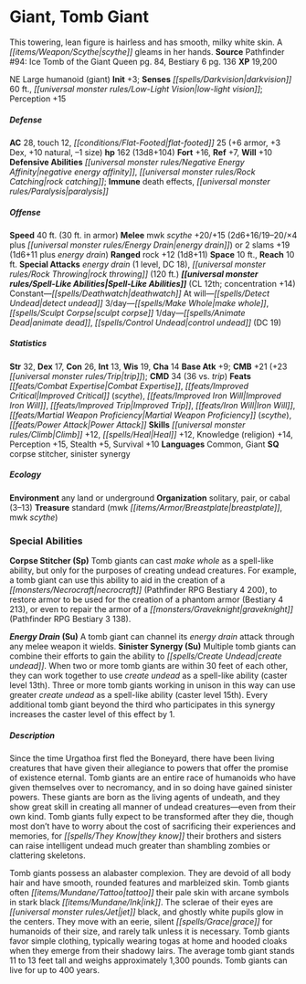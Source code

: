 ﻿---
cssclass: [monsters]
title1: Giant, Tomb Giant
desc_short: This towering, lean figure is hairless and has smooth, milky white skin.
  A scythe gleams in her hands.
title2: Tomb Giant
CR: 12
sources:
- name: 'Pathfinder #94: Ice Tomb of the Giant Queen'
  page: 84
  link: http://paizo.com/products/btpy9dz6?Pathfinder-Adventure-Path-94-Ice-Tomb-of-the-Giant-Queen
- name: Bestiary 6
  page: 136
  link: http://paizo.com/products/btpy9oge?Pathfinder-Roleplaying-Game-Bestiary-6-Hardcover
XP: 19200
alignment: NE
size: Large
type: humanoid
subtypes:
- giant
initiative:
  bonus: 3
senses:
  darkvision: 60
  low-light vision: true
AC:
  AC: 28
  touch: 12
  flat_footed: 25
  components:
    armor: 6
    dex: 3
    natural: 10
    size: -1
HP:
  HP: 162
  long: 13d8+104
saves:
  fort: 16
  ref: 7
  will: 10
defensive_abilities:
- negative energy affinity
- rock catching
immunities:
- death effects
- paralysis
speeds:
  base: 40
  base_other: 30 ft. in armor
attacks:
  melee:
  - - text: mwk scythe +20/+15 (2d6+16/19-20/×4 plus energy drain)
      entries:
      - - damage: 2d6+16
          crit_range: 19-20
          crit_multiplier: 4
        - effect: energy drain
      attack: mwk scythe
      bonus:
      - 20
      - 15
  - - text: 2 slams +19 (1d6+11 plus energy drain)
      entries:
      - - damage: 1d6+11
        - effect: energy drain
      count: 2
      attack: slams
      bonus:
      - 19
  ranged:
  - - text: rock +12 (1d8+11)
      entries:
      - - damage: 1d8+11
      attack: rock
      bonus:
      - 12
  special:
  - energy drain (1 level, DC 18)
  - rock throwing (120 ft.)
space: 10
reach: 10
spell_like_abilities:
  entries:
  - name: deathwatch
    source: default
    freq: Constant
  - name: detect undead
    source: default
    freq: At will
  - name: make whole
    source: default
    freq: 3/day
  - superscripts:
    - APG
    name: sculpt corpse
    source: default
    freq: 3/day
  - name: animate dead
    source: default
    freq: 1/day
  - name: control undead
    source: default
    freq: 1/day
    DC: 19
  sources:
  - name: default
    CL: 12
    concentration: 14
ability_scores:
  STR: 32
  DEX: 17
  CON: 26
  INT: 13
  WIS: 19
  CHA: 14
BAB: 9
CMB: 21
CMB_other: +23 trip
CMD: 34
CMD_other: 36 vs. trip
feats:
- name: Combat Expertise
- name: Improved Critical (scythe)
- name: Improved Iron Will
- name: Improved Trip
- name: Iron Will
- name: Martial Weapon Proficiency (scythe)
- name: Power Attack
skills:
  Climb: 12
  Heal: 12
  Knowledge (religion): 14
  Perception: 15
  Stealth: 5
  Survival: 10
languages:
- Common
- Giant
special_qualities:
- corpse stitcher
- sinister synergy
ecology:
  environment: any land or underground
  organization: solitary, pair, or cabal (3-13)
  treasure_type: standard
  treasure:
  - mwk breastplate
  - mwk scythe
special_abilities:
  Corpse Stitcher (Sp): Tomb giants can cast make whole as a spell-like ability, but
    only for the purposes of creating undead creatures. For example, a tomb giant
    can use this ability to aid in the creation of a necrocraft (Pathfinder RPG Bestiary
    4 200), to restore armor to be used for the creation of a phantom armor (Bestiary
    4 213), or even to repair the armor of a graveknight (Pathfinder RPG Bestiary
    3 138).
  Energy Drain (Su): A tomb giant can channel its energy drain attack through any
    melee weapon it wields.
  Sinister Synergy (Su): Multiple tomb giants can combine their efforts to gain the
    ability to create undead. When two or more tomb giants are within 30 feet of each
    other, they can work together to use create undead as a spell-like ability (caster
    level 13th). Three or more tomb giants working in unison in this way can use greater
    create undead as a spell-like ability (caster level 15th). Every additional tomb
    giant beyond the third who participates in this synergy increases the caster level
    of this effect by 1.
desc_long: |-
  Since the time Urgathoa first fled the Boneyard, there have been living creatures that have given their allegiance to powers that offer the promise of existence eternal. Tomb giants are an entire race of humanoids who have given themselves over to necromancy, and in so doing have gained sinister powers. These giants are born as the living agents of undeath, and they show great skill in creating all manner of undead creatures-even from their own kind. Tomb giants fully expect to be transformed after they die, though most don't have to worry about the cost of sacrificing their experiences and memories, for they know their brothers and sisters can raise intelligent undead much greater than shambling zombies or clattering skeletons.

  Tomb giants possess an alabaster complexion. They are devoid of all body hair and have smooth, rounded features and marbleized skin. Tomb giants often tattoo their pale skin with arcane symbols in stark black ink. The sclerae of their eyes are jet black, and ghostly white pupils glow in the centers. They move with an eerie, silent grace for humanoids of their size, and rarely talk unless it is necessary. Tomb giants favor simple clothing, typically wearing togas at home and hooded cloaks when they emerge from their shadowy lairs. The average tomb giant stands 11 to 13 feet tall and weighs approximately 1,300 pounds. Tomb giants can live for up to 400 years.

---

# Giant, Tomb Giant
This towering, lean figure is hairless and has smooth, milky white skin. A _[[items/Weapon/Scythe|scythe]]_ gleams in her hands.
**Source** Pathfinder #94: Ice Tomb of the Giant Queen pg. 84, Bestiary 6 pg. 136
**XP** 19,200

NE Large humanoid (giant)
**Init** +3; **Senses** _[[spells/Darkvision|darkvision]]_ 60 ft., _[[universal monster rules/Low-Light Vision|low-light vision]]_; Perception +15

##### Defense

**AC** 28, touch 12, _[[conditions/Flat-Footed|flat-footed]]_ 25 (+6 armor, +3 Dex, +10 natural, –1 size)
**hp** 162 (13d8+104)
**Fort** +16, **Ref** +7, **Will** +10
**Defensive Abilities** _[[universal monster rules/Negative Energy Affinity|negative energy affinity]]_, _[[universal monster rules/Rock Catching|rock catching]]_; **Immune** death effects, _[[universal monster rules/Paralysis|paralysis]]_

##### Offense
**Speed** 40 ft. (30 ft. in armor)
**Melee** mwk _scythe_ +20/+15 (2d6+16/19–20/×4 plus _[[universal monster rules/Energy Drain|energy drain]]_) or 2 slams +19 (1d6+11 plus _energy drain_)
**Ranged** rock +12 (1d8+11)
**Space** 10 ft., **Reach** 10 ft.
**Special Attacks** _energy drain_ (1 level, DC 18), _[[universal monster rules/Rock Throwing|rock throwing]]_ (120 ft.)
**_[[universal monster rules/Spell-Like Abilities|Spell-Like Abilities]]_** (CL 12th; concentration +14)
Constant—_[[spells/Deathwatch|deathwatch]]_
At will—_[[spells/Detect Undead|detect undead]]_
3/day—_[[spells/Make Whole|make whole]]_, _[[spells/Sculpt Corpse|sculpt corpse]]_
1/day—_[[spells/Animate Dead|animate dead]]_, _[[spells/Control Undead|control undead]]_ (DC 19)

##### Statistics
**Str** 32, **Dex** 17, **Con** 26, **Int** 13, **Wis** 19, **Cha** 14
**Base Atk** +9; **CMB** +21 (+23 _[[universal monster rules/Trip|trip]]_); **CMD** 34 (36 vs. _trip_)
**Feats** _[[feats/Combat Expertise|Combat Expertise]]_, _[[feats/Improved Critical|Improved Critical]]_ (_scythe_), _[[feats/Improved Iron Will|Improved Iron Will]]_, _[[feats/Improved Trip|Improved Trip]]_, _[[feats/Iron Will|Iron Will]]_, _[[feats/Martial Weapon Proficiency|Martial Weapon Proficiency]]_ (_scythe_), _[[feats/Power Attack|Power Attack]]_
**Skills** _[[universal monster rules/Climb|Climb]]_ +12, _[[spells/Heal|Heal]]_ +12, Knowledge (religion) +14, Perception +15, Stealth +5, Survival +10
**Languages** Common, Giant
**SQ** corpse stitcher, sinister synergy

##### Ecology

**Environment** any land or underground
**Organization** solitary, pair, or cabal (3–13)
**Treasure** standard (mwk _[[items/Armor/Breastplate|breastplate]]_, mwk _scythe_)

### Special Abilities

**Corpse Stitcher (Sp)** Tomb giants can cast _make whole_ as a spell-like ability, but only for the purposes of creating undead creatures. For example, a tomb giant can use this ability to aid in the creation of a _[[monsters/Necrocraft|necrocraft]]_ (Pathfinder RPG Bestiary 4 200), to restore armor to be used for the creation of a phantom armor (Bestiary 4 213), or even to repair the armor of a _[[monsters/Graveknight|graveknight]]_ (Pathfinder RPG Bestiary 3 138).

**_Energy Drain_ (Su)** A tomb giant can channel its _energy drain_ attack through any melee weapon it wields.
**Sinister Synergy (Su)** Multiple tomb giants can combine their efforts to gain the ability to _[[spells/Create Undead|create undead]]_. When two or more tomb giants are within 30 feet of each other, they can work together to use _create undead_ as a spell-like ability (caster level 13th). Three or more tomb giants working in unison in this way can use greater _create undead_ as a spell-like ability (caster level 15th). Every additional tomb giant beyond the third who participates in this synergy increases the caster level of this effect by 1.

##### Description

Since the time Urgathoa first fled the Boneyard, there have been living creatures that have given their allegiance to powers that offer the promise of existence eternal. Tomb giants are an entire race of humanoids who have given themselves over to necromancy, and in so doing have gained sinister powers. These giants are born as the living agents of undeath, and they show great skill in creating all manner of undead creatures—even from their own kind. Tomb giants fully expect to be transformed after they die, though most don’t have to worry about the cost of sacrificing their experiences and memories, for _[[spells/They Know|they know]]_ their brothers and sisters can raise intelligent undead much greater than shambling zombies or clattering skeletons.

Tomb giants possess an alabaster complexion. They are devoid of all body hair and have smooth, rounded features and marbleized skin. Tomb giants often _[[items/Mundane/Tattoo|tattoo]]_ their pale skin with arcane symbols in stark black _[[items/Mundane/Ink|ink]]_. The sclerae of their eyes are _[[universal monster rules/Jet|jet]]_ black, and ghostly white pupils glow in the centers. They move with an eerie, silent _[[spells/Grace|grace]]_ for humanoids of their size, and rarely talk unless it is necessary. Tomb giants favor simple clothing, typically wearing togas at home and hooded cloaks when they emerge from their shadowy lairs. The average tomb giant stands 11 to 13 feet tall and weighs approximately 1,300 pounds. Tomb giants can live for up to 400 years.